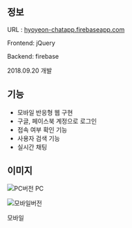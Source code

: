 ## 정보
URL : [hyoyeon-chatapp.firebaseapp.com](https://hyoyeon-chatapp.firebaseapp.com/)

Frontend: jQuery

Backend: firebase

2018.09.20 개발

## 기능
* 모바일 반응형 웹 구현
* 구글, 페이스북 계정으로 로그인
* 접속 여부 확인 기능
* 사용자 검색 기능
* 실시간 채팅

## 이미지
![PC버전](https://github.com/yoonhyoyeon/hyoyeon-chatapp/assets/30565205/b94d045d-b69e-4e00-b954-da905aa93683)
PC

![모바일버전](https://github.com/yoonhyoyeon/hyoyeon-chatapp/assets/30565205/5b6dc75a-0bf1-4ff1-a649-185d24c765a7)

모바일
